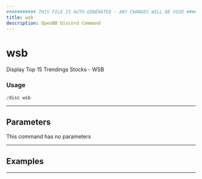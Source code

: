 ```yaml
---
########### THIS FILE IS AUTO GENERATED - ANY CHANGES WILL BE VOID ###########
title: wsb
description: OpenBB Discord Command
---
```


# wsb

Display Top 15 Trendings Stocks - WSB

### Usage

```python wordwrap
/disc wsb
```

---

## Parameters

This command has no parameters



---

## Examples


---
